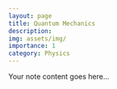 ```yaml
---  
layout: page  
title: Quantum Mechanics
description:   
img: assets/img/  
importance: 1  
category: Physics  
---  
```

  
Your note content goes here...

